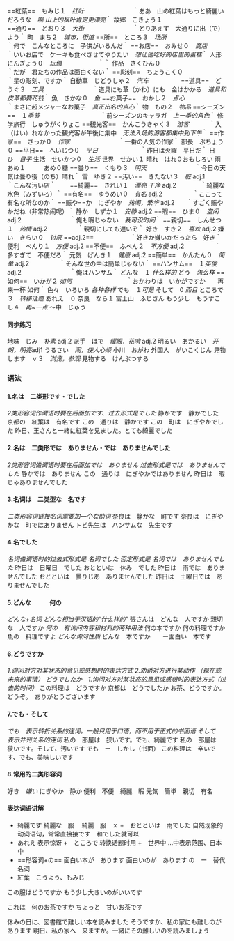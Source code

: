 ==紅葉==　もみじ１　*红叶*　　　　　　　　｀ああ　山の紅葉はもっと綺麗いだろうな　*啊 山上的枫叶肯定更漂亮*｀
故郷　こきょう１　　　　　　　　　　　　　　
==通り==　とおり３　*大街*　　　　　　　　｀とりあえす　大通りに出（で）よう｀
町　まち２　*城市，街道*
==所==　ところ３　*场所*　　　　　　　　　｀何で　こんなところに　子供がいるんだ｀
==お店==　おみせ０　*商店*　　　　　　　　｀いいお店で　ケーキも食べさせてやりたい　*想让他吃好的店里的蛋糕*｀
人形　にんぎょう０　*玩偶*　　　　　　｀｀
作品　さくひん０　　　　　　　　　　｀だが　君たちの作品は面白くない｀
==彫刻==　ちょうこく０　　　　　　　　　｀星の彫刻、ですか｀
自動車　じどうしゃ２　*汽车*　　　　　
==道具==　どうぐ３　*工具*　　　　　　　　｀道具にも革（かわ）にも　金はかかる　*道具和皮革都要花钱*｀
魚　さかな０　*鱼*
==お菓子==　おかし２　*点心*　　　　　　　｀まさに超メジャーなお菓子　*真正出名的点心*｀
物　もの２　*物品*
==シーズン==　１*季节*　　　　　　　　　　｀前シーズンのキャラガ　*上一季的角色*｀
修学旅行　しゅうがくりょこ
==観光客==　かんこうきゃく３　*游客* 　　　｀入（はい）れなかった観光客が午後に集中　*无法入场的游客都集中到下午*｀
==作家==　さっか０　*作家*　　　　　　　　｀一番の人気の作家｀
部長　ぶちょう０
==平日==　へいじつ０　*平日*　　　　　　　｀昨日は火曜　平日だ｀
日　ひ　*日子*
生活　せいかつ０　*生活*
世界　せかい１
晴れ　はれ０おもしろい
雨　あめ１　　　あめ０糖
==曇り==　くもり３　*阴天*　　　　　　　　｀今日の天気は曇り後（のち）晴れ｀
雪　ゆき２
==汚い==　きたない３　*脏* adj.1　　　　　　｀こんな汚い店｀　　
==綺麗==　きれい１　*漂亮 干净*  adj.2　　　　｀綺麗な水色（みずいろ）｀
==有名==　ゆうめい０　*有名*  adj.2　　　　　｀ここって有名な所なのか｀
==賑や==か　にぎやか　*热闹，繁华* adj.2　　｀すごく賑やかだね（非常热闹呢）｀
静か　しずか１　*安静* adj.2
==暇==　ひま０　*空闲* adj.2　　　　　　　　｀俺も暇じゃない　*我可没时间*｀
==親切==　しんせつ１　*热情* adj.2　　　　　｀親切にしても遅いぞ｀
好き　すき２　*喜欢* adj.2
嫌い　きらい０　*讨厌* ==adj.2==　　　　　　｀好きか嫌いかだったら　好き｀
便利　べんり１　*方便* adj.2
==不便==　ふべん２　*不方便* adj.2　　　　　｀多すぎて　不便だろ｀
元気　げんき１　*健康* adj.2
==簡単==　かんたん０　*简单* adj.2　　　　　｀そんな世の中は簡単じゃない｀
==ハンサム==　１*英俊* adj.2　　　　　　　　｀俺はハンサム｀
どんな　１ *什么样的*
どう　*怎么样*
==如何==　いかが２ *如何*　　　　　　　　　｀おかわりは　いかがですか　　再来一杯 如何｀
色々　いろいろ *各种各样*
でも　１*可是*
そして　0  *而且*
ところで３　*转移话题*
あれえ　０
奈良　なら１
富士山　ふじさん
もう少し　もうすこし４　*再~一点*
～中　じゅう
#### 同步练习
地味　じみ　*朴素* adj.2
派手　はで　*耀眼，花哨* adj.2
明るい　あかるい　*开朗，明亮*adj1
うるさい　*闹，使人心烦*
小川　おがわ
外国人　がいこくじん
見物します　ｖ３　*浏览，参观*  見物する　けんぶつする
### 语法
#### 1.名は　二类形です・でした
*2类形容词作谓语时要在后面加です、过去形式是でした*
静かです　静かでした
京都の　紅葉は　有名です
この　通りは　静かです
この　町は　にぎやかでした
昨日、王さんと一緒に紅葉を見ました。とても綺麗でした
#### 2.名は　二类形では　ありません・では　ありませんでした
*2类形容词做谓语时要在后面加では　ありません
过去形式是では　ありませんでした*
静かでは　ありません
この　通りは　にぎやかではありません
昨日は　暇じゃありませんでした
#### 3.名词は　二类型な　名です
*二类形容词链接名词需要加一个な助词*
奈良は　静かな　町です
奈良は　にぎやかな　町ではありません
トビ先生は　ハンサムな　先生です
#### 4.名でした
*名词做谓语时的过去式形式是 名词でした
否定形式是 名词では　ありませんでした*
昨日は　日曜日　でした
おとといは　休み　でした
昨日は　雨では　ありませんでした
おとといは　曇りじあ　ありませんでした
昨日は　土曜日では　ありませんでした
#### 5.どんな　　　何の
*どんな+名词
どんな相当于汉语的“什么样的”*
張さんは　どんな　人ですか
親切な　人ですか
*何の　有询问内容和材料的两种用法*
何の本ですか
何の料理ですか　魚の　料理ですよ
*どんな询问性质*
どんな　本ですか　　ー面白い　本です
#### 6.どうですか
*1.询问对方对某状态的意见或感想时的表达方式
2.劝诱对方进行某动作 （现在或未来的事情）
どうでしたか　1.询问对方对某状态的意见或感想时的表达方式（过去的时间）*
この料理は　どうですか
京都は　どうでしたか
お茶、どうですか。　どうぞ。　ありがとうございます
#### 7.でも・そして
*でも　表示转折关系的连词。一般只用于口语，而不用于正式的书面语
そして　表示并列关系的连词*
私の　部屋は　狭いです。でも、綺麗です
私の　部屋は　狭いです。そして、汚いです
でも　ー　しかし（书面）
この料理は　辛いです、でも、美味しいです
#### 8.常用的二类形容词
好き　*嫌い* にぎやか　静か
便利　不便　綺麗　暇
元気　簡単　親切　有名
#### 表达词语讲解
+ 綺麗です
綺麗な　服　
綺麗　服　ｘ
+　おとといは　雨でした
自然现象的动词语句，常常直接接です　和でした就可以
+ あれえ
表示惊讶
+　ところで
转换话题时用
+　世界中
…中表示范围、日本中
 + ==形容词+の==
面白い本が　あります
面白いのが　あります
の　ー　替代名词
 + 紅葉　こうよう、もみじ

この服はどうですか
もう少し大きいのがいいです

これは　何のお茶ですか
ちょっと　甘いお茶です

休みの日に、図書館で難しい本を読みました
そうですか、私の家にも難しのが　あります
明日、私の家へ　来ますか。一緒にその難しいのを読みましょう